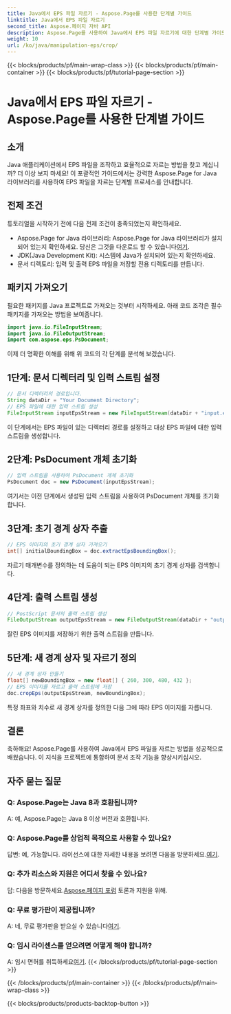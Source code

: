 ```yaml
---
title: Java에서 EPS 파일 자르기 - Aspose.Page를 사용한 단계별 가이드
linktitle: Java에서 EPS 파일 자르기
second_title: Aspose.페이지 자바 API
description: Aspose.Page를 사용하여 Java에서 EPS 파일 자르기에 대한 단계별 가이드를 살펴보세요. 손쉽게 문서 처리 기술을 향상시키세요.
weight: 10
url: /ko/java/manipulation-eps/crop/
---
```


{{< blocks/products/pf/main-wrap-class >}}
{{< blocks/products/pf/main-container >}}
{{< blocks/products/pf/tutorial-page-section >}}

# Java에서 EPS 파일 자르기 - Aspose.Page를 사용한 단계별 가이드

## 소개
Java 애플리케이션에서 EPS 파일을 조작하고 효율적으로 자르는 방법을 찾고 계십니까? 더 이상 보지 마세요! 이 포괄적인 가이드에서는 강력한 Aspose.Page for Java 라이브러리를 사용하여 EPS 파일을 자르는 단계별 프로세스를 안내합니다.
## 전제 조건
튜토리얼을 시작하기 전에 다음 전제 조건이 충족되었는지 확인하세요.
-  Aspose.Page for Java 라이브러리: Aspose.Page for Java 라이브러리가 설치되어 있는지 확인하세요. 당신은 그것을 다운로드 할 수 있습니다[여기](https://releases.aspose.com/page/java/).
- JDK(Java Development Kit): 시스템에 Java가 설치되어 있는지 확인하세요.
- 문서 디렉토리: 입력 및 출력 EPS 파일을 저장할 전용 디렉토리를 만듭니다.
## 패키지 가져오기
필요한 패키지를 Java 프로젝트로 가져오는 것부터 시작하세요. 아래 코드 조각은 필수 패키지를 가져오는 방법을 보여줍니다.
```java
import java.io.FileInputStream;
import java.io.FileOutputStream;
import com.aspose.eps.PsDocument;
```
이제 더 명확한 이해를 위해 위 코드의 각 단계를 분석해 보겠습니다.
## 1단계: 문서 디렉터리 및 입력 스트림 설정
```java
// 문서 디렉터리의 경로입니다.
String dataDir = "Your Document Directory";
// EPS 파일에 대한 입력 스트림 생성
FileInputStream inputEpsStream = new FileInputStream(dataDir + "input.eps");
```
이 단계에서는 EPS 파일이 있는 디렉터리 경로를 설정하고 대상 EPS 파일에 대한 입력 스트림을 생성합니다.
## 2단계: PsDocument 개체 초기화
```java
// 입력 스트림을 사용하여 PsDocument 개체 초기화
PsDocument doc = new PsDocument(inputEpsStream);
```
여기서는 이전 단계에서 생성된 입력 스트림을 사용하여 PsDocument 개체를 초기화합니다.
## 3단계: 초기 경계 상자 추출
```java
// EPS 이미지의 초기 경계 상자 가져오기
int[] initialBoundingBox = doc.extractEpsBoundingBox();
```
자르기 매개변수를 정의하는 데 도움이 되는 EPS 이미지의 초기 경계 상자를 검색합니다.
## 4단계: 출력 스트림 생성
```java
// PostScript 문서의 출력 스트림 생성
FileOutputStream outputEpsStream = new FileOutputStream(dataDir + "output_crop.eps");
```
잘린 EPS 이미지를 저장하기 위한 출력 스트림을 만듭니다.
## 5단계: 새 경계 상자 및 자르기 정의
```java
// 새 경계 상자 만들기
float[] newBoundingBox = new float[] { 260, 300, 480, 432 };
// EPS 이미지를 자르고 출력 스트림에 저장
doc.cropEps(outputEpsStream, newBoundingBox);
```
특정 좌표와 치수로 새 경계 상자를 정의한 다음 그에 따라 EPS 이미지를 자릅니다.
## 결론
축하해요! Aspose.Page를 사용하여 Java에서 EPS 파일을 자르는 방법을 성공적으로 배웠습니다. 이 지식을 프로젝트에 통합하여 문서 조작 기능을 향상시키십시오.
## 자주 묻는 질문
### Q: Aspose.Page는 Java 8과 호환됩니까?
A: 예, Aspose.Page는 Java 8 이상 버전과 호환됩니다.
### Q: Aspose.Page를 상업적 목적으로 사용할 수 있나요?
 답변: 예, 가능합니다. 라이선스에 대한 자세한 내용을 보려면 다음을 방문하세요.[여기](https://purchase.aspose.com/buy).
### Q: 추가 리소스와 지원은 어디서 찾을 수 있나요?
 답: 다음을 방문하세요.[Aspose.페이지 포럼](https://forum.aspose.com/c/page/39) 토론과 지원을 위해.
### Q: 무료 평가판이 제공됩니까?
 A: 네, 무료 평가판을 받으실 수 있습니다[여기](https://releases.aspose.com/).
### Q: 임시 라이센스를 얻으려면 어떻게 해야 합니까?
 A: 임시 면허를 취득하세요[여기](https://purchase.aspose.com/temporary-license/).
{{< /blocks/products/pf/tutorial-page-section >}}

{{< /blocks/products/pf/main-container >}}
{{< /blocks/products/pf/main-wrap-class >}}

{{< blocks/products/products-backtop-button >}}
